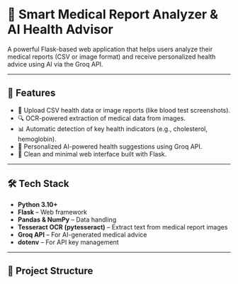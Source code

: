 # 🏥 Smart Medical Report Analyzer & AI Health Advisor

A powerful Flask-based web application that helps users analyze their medical reports (CSV or image format) and receive personalized health advice using AI via the Groq API.

---

## 🚀 Features

- 📁 Upload CSV health data or image reports (like blood test screenshots).
- 🔍 OCR-powered extraction of medical data from images.
- 📊 Automatic detection of key health indicators (e.g., cholesterol, hemoglobin).
- 🧠 Personalized AI-powered health suggestions using Groq API.
- 🧼 Clean and minimal web interface built with Flask.

---

## 🛠️ Tech Stack

- **Python 3.10+**
- **Flask** – Web framework
- **Pandas & NumPy** – Data handling
- **Tesseract OCR (pytesseract)** – Extract text from medical report images
- **Groq API** – For AI-generated medical advice
- **dotenv** – For API key management

---

## 📂 Project Structure

